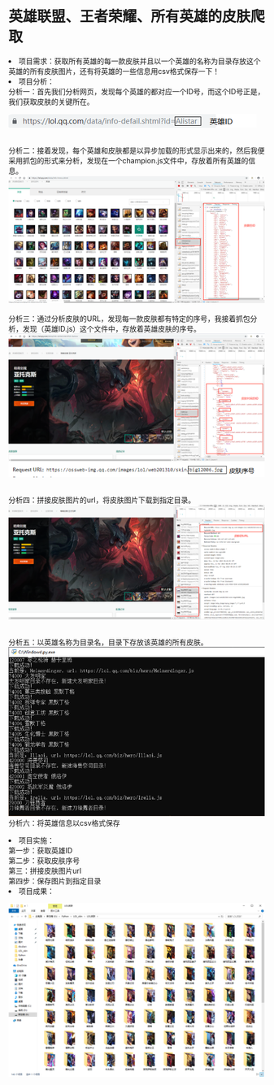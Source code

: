 # 英雄联盟、王者荣耀、所有英雄的皮肤爬取
<li>项目需求：获取所有英雄的每一款皮肤并且以一个英雄的名称为目录存放这个英雄的所有皮肤图片，还有将英雄的一些信息用csv格式保存一下！
<br><li>项目分析：
        <br>分析一：首先我们分析网页，发现每个英雄的都对应一个ID号，而这个ID号正是，我们获取皮肤的关键所在。
        
  ![url](https://github.com/JXiuFen/LOL_skin_spider/blob/master/URL%E5%88%86%E6%9E%90.png?raw=true)
        
   <br>分析二：接着发现，每个英雄和皮肤都是以异步加载的形式显示出来的，然后我便采用抓包的形式来分析，发现在一个champion.js文件中，存放着所有英雄的信息。
   ![id](https://github.com/JXiuFen/LOL_skin_spider/blob/master/%E5%88%86%E6%9E%90%E4%B8%80.png?raw=true)    
  <br>分析三：通过分析皮肤的URL，发现每一款皮肤都有特定的序号，我接着抓包分析，发现（英雄ID.js）这个文件中，存放着英雄皮肤的序号。
  ![分析](https://github.com/JXiuFen/LOL_skin_spider/blob/master/%E5%88%86%E6%9E%90%E4%BA%8C.png?raw=true)
  ![皮肤序号](https://github.com/JXiuFen/LOL_skin_spider/blob/master/%E7%9A%AE%E8%82%A4URL%E5%88%86%E6%9E%90.png?raw=true)
  
  <br>分析四：拼接皮肤图片的url，将皮肤图片下载到指定目录。
  ![皮肤url](https://github.com/JXiuFen/LOL_skin_spider/blob/master/%E5%88%86%E6%9E%90%E4%B8%89.png?raw=true)
  
  <br>分析五：以英雄名称为目录名，目录下存放该英雄的所有皮肤。
  ![运行中](https://github.com/JXiuFen/LOL_skin_spider/blob/master/%E8%BF%90%E8%A1%8C%E4%B8%AD.png?raw=true)
  <br>分析六：将英雄信息以csv格式保存
<br><li>项目实施：<br>第一步：获取英雄ID<br>第二步：获取皮肤序号<br>第三：拼接皮肤图片url<br>第四步：保存图片到指定目录
<br><li>项目成果：
        
  ![成果](https://github.com/JXiuFen/LOL_skin_spider/blob/master/%E6%88%90%E6%9E%9C.png?raw=true)


